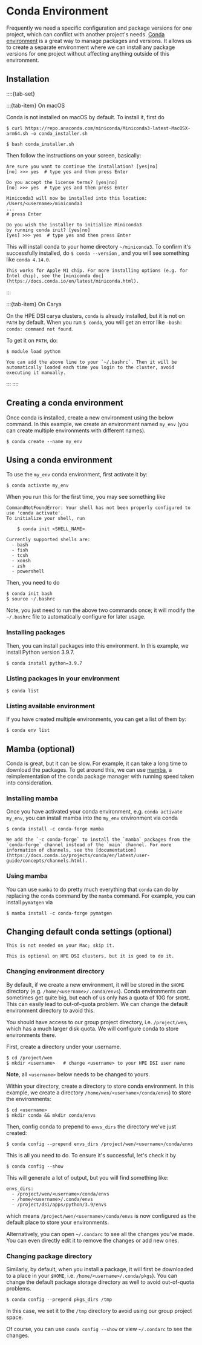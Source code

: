 # Conda Environment

Frequently we need a specific configuration and package versions for one project, which can conflict with another project's needs. [Conda environment](https://conda.io/projects/conda/en/latest/user-guide/tasks/manage-environments.html) is a great way to manage packages and versions. It allows us to create a separate environment where we can install any package versions for one project without affecting anything outside of this environment.

## Installation

::::{tab-set}

:::{tab-item} On macOS

Conda is not installed on macOS by default. To install it, first do

```
$ curl https://repo.anaconda.com/miniconda/Miniconda3-latest-MacOSX-arm64.sh -o conda_installer.sh

$ bash conda_installer.sh
```

Then follow the instructions on your screen, basically:

```
Are sure you want to continue the installation? [yes|no]
[no] >>> yes  # type yes and then press Enter

Do you accept the license terms? [yes|no]
[no] >>> yes  # type yes and then press Enter

Miniconda3 will now be installed into this location:
/Users/<username>/miniconda3
...
# press Enter

Do you wish the installer to initialize Miniconda3
by running conda init? [yes|no]
[yes] >>> yes  # type yes and then press Enter
```

This will install conda to your home directory `~/miniconda3`.
To confirm it's successfully installed, do `$ conda --version` , and you will see something like `conda 4.14.0`.

```{note}
This works for Apple M1 chip. For more installing options (e.g. for Intel chip), see the [miniconda doc](https://docs.conda.io/en/latest/miniconda.html).
```

:::

:::{tab-item} On Carya

On the HPE DSI carya clusters, `conda` is already installed, but it is not on `PATH` by default. When you run `$ conda`, you will get an error like `-bash: conda: command not found`.

To get it on `PATH`, do:

```
$ module load python
```

```{tip}
You can add the above line to your `~/.bashrc`. Then it will be automatically loaded each time you login to the cluster, avoid executing it manually.
```

:::
::::

## Creating a conda environment

Once conda is installed, create a new environment using the below command. In this example, we create an environment named `my_env` (you can create multiple environments with different names).

```
$ conda create --name my_env
```

## Using a conda environment

To use the `my_env` conda environment, first activate it by:

```
$ conda activate my_env
```

When you run this for the first time, you may see something like

```
CommandNotFoundError: Your shell has not been properly configured to use 'conda activate'.
To initialize your shell, run

    $ conda init <SHELL_NAME>

Currently supported shells are:
  - bash
  - fish
  - tcsh
  - xonsh
  - zsh
  - powershell
```

Then, you need to do

```
$ conda init bash
$ source ~/.bashrc
```

Note, you just need to run the above two commands once; it will modify the `~/.bashrc` file to automatically configure for later usage.

### Installing packages

Then, you can install packages into this environment. In this example, we install Python version 3.9.7.

```
$ conda install python=3.9.7
```

### Listing packages in your environment

```
$ conda list
```

### Listing available environment

If you have created multiple environments, you can get a list of them by:

```
$ conda env list
```

## Mamba (optional)

Conda is great, but it can be slow. For example, it can take a long time to download the packages. To get around this, we can use [mamba](https://github.com/mamba-org/mamba), a reimplementation of the conda package manager with running speed taken into consideration.

### Installing mamba

Once you have activated your conda environment, e.g. `conda activate my_env`, you can install mamba into the `my_env` environment via conda

```
$ conda install -c conda-forge mamba
```

```{note}
We add the `-c conda-forge` to install the `mamba` packages from the `conda-forge` channel instead of the `main` channel. For more information of channels, see the [documentation](https://docs.conda.io/projects/conda/en/latest/user-guide/concepts/channels.html).
```

### Using mamba

You can use `mamba` to do pretty much everything that `conda` can do by replacing the `conda` command by the `mamba` command. For example, you can install `pymatgen` via

```
$ mamba install -c conda-forge pymatgen
```

## Changing default conda settings (optional)

```{warning}
This is not needed on your Mac; skip it.

This is optional on HPE DSI clusters, but it is good to do it.
```

### Changing environment directory

By default, if we create a new environment, it will be stored in the `$HOME` directory (e.g. `/home/<username>/.conda/envs`).
Conda environments can sometimes get quite big, but each of us only has a quota of 10G for `$HOME`. This can easily lead to out-of-quota problem. We can change the default environment directory to avoid this.

You should have access to our group project directory, i.e. `/project/wen`, which has a much larger disk quota. We will configure conda to store environments there.

First, create a directory under your username.

```
$ cd /project/wen
$ mkdir <username>   # change <username> to your HPE DSI user name
```

**Note**, all `<username>` below needs to be changed to yours.

Within your directory, create a directory to store conda environment. In this example, we create a directory `/home/wen/<username>/conda/envs`) to store the environments:

```
$ cd <username>
$ mkdir conda && mkdir conda/envs
```

Then, config conda to prepend to `envs_dirs` the directory we've just created:

```
$ conda config --prepend envs_dirs /project/wen/<username>/conda/envs
```

This is all you need to do. To ensure it's successful, let's check it by

```
$ conda config --show
```

This will generate a lot of output, but you will find something like:

```
envs_dirs:
  - /project/wen/<username>/conda/envs
  - /home/<username>/.conda/envs
  - /project/dsi/apps/python/3.9/envs
```

which means `/project/wen/<username>/conda/envs` is now configured as the default place to store your environments.

Alternatively, you can open `~/.condarc` to see all the changes you've made. You can even directly edit it to remove the changes or add new ones.

### Changing package directory

Similarly, by default, when you install a package, it will first be downloaded to a place in your `$HOME`, i.e. `/home/<username>/.conda/pkgs`). You can change the default package storage directory as well to avoid out-of-quota problems.

```
$ conda config --prepend pkgs_dirs /tmp
```

In this case, we set it to the `/tmp` directory to avoid using our group project space.

Of course, you can use `conda config --show` or view `~/.condarc` to see the changes.

